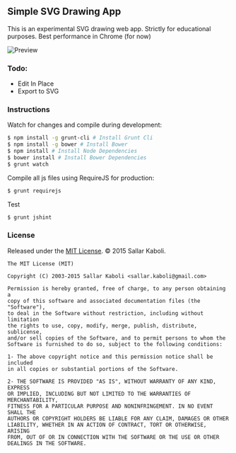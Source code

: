 ## Simple SVG Drawing App
This is an experimental SVG drawing web app. Strictly for educational purposes.
Best performance in Chrome (for now)

![Preview](https://dl.dropboxusercontent.com/u/16657557/Works/SVGDraw/out.gif)

### Todo:
 - Edit In Place
 - Export to SVG

### Instructions
Watch for changes and compile during development:  
```bash
$ npm install -g grunt-cli # Install Grunt Cli 
$ npm install -g bower # Install Bower
$ npm install # Install Node Dependencies
$ bower install # Install Bower Dependencies
$ grunt watch
```
Compile all js files using RequireJS for production:  
```bash
$ grunt requirejs
```
Test
```bash
$ grunt jshint
```

### License
Released under the [MIT License](http://sallar.mit-license.org/). © 2015 Sallar Kaboli.

    The MIT License (MIT)
    
    Copyright (C) 2003-2015 Sallar Kaboli <sallar.kaboli@gmail.com>

    Permission is hereby granted, free of charge, to any person obtaining a
    copy of this software and associated documentation files (the "Software"),
    to deal in the Software without restriction, including without limitation
    the rights to use, copy, modify, merge, publish, distribute, sublicense,
    and/or sell copies of the Software, and to permit persons to whom the
    Software is furnished to do so, subject to the following conditions:

    1- The above copyright notice and this permission notice shall be included
    in all copies or substantial portions of the Software.
    
    2- THE SOFTWARE IS PROVIDED "AS IS", WITHOUT WARRANTY OF ANY KIND, EXPRESS
    OR IMPLIED, INCLUDING BUT NOT LIMITED TO THE WARRANTIES OF MERCHANTABILITY,
    FITNESS FOR A PARTICULAR PURPOSE AND NONINFRINGEMENT. IN NO EVENT SHALL THE
    AUTHORS OR COPYRIGHT HOLDERS BE LIABLE FOR ANY CLAIM, DAMAGES OR OTHER
    LIABILITY, WHETHER IN AN ACTION OF CONTRACT, TORT OR OTHERWISE, ARISING
    FROM, OUT OF OR IN CONNECTION WITH THE SOFTWARE OR THE USE OR OTHER
    DEALINGS IN THE SOFTWARE.
